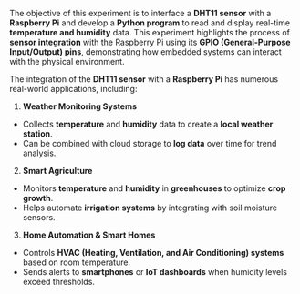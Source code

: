 
The objective of this experiment is to interface a **DHT11 sensor** with a **Raspberry Pi** and develop a **Python program** to read and display real-time **temperature and humidity** data. This experiment highlights the process of **sensor integration** with the Raspberry Pi using its **GPIO (General-Purpose Input/Output) pins**, demonstrating how embedded systems can interact with the physical environment.  

The integration of the **DHT11 sensor** with a **Raspberry Pi** has numerous real-world applications, including:  

1. **Weather Monitoring Systems**  
- Collects **temperature** and **humidity** data to create a **local weather station**.  
- Can be combined with cloud storage to **log data** over time for trend analysis.  

 2. **Smart Agriculture**  
- Monitors **temperature** and **humidity** in **greenhouses** to optimize **crop growth**.  
- Helps automate **irrigation systems** by integrating with soil moisture sensors.  

 3. **Home Automation & Smart Homes**  
- Controls **HVAC (Heating, Ventilation, and Air Conditioning) systems** based on room temperature.  
- Sends alerts to **smartphones** or **IoT dashboards** when humidity levels exceed thresholds.  
